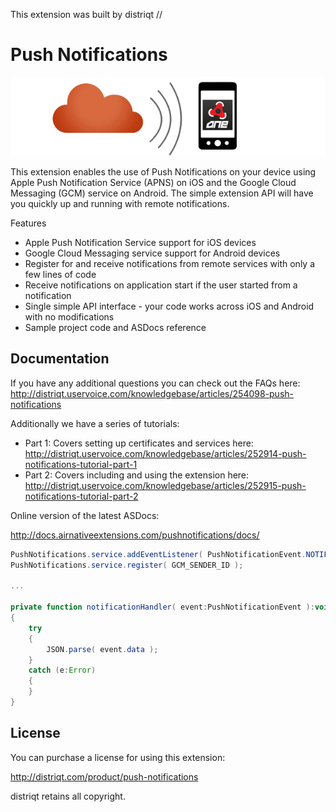 


This extension was built by distriqt // 

# Push Notifications

![](https://github.com/distriqt/airnativeextensions/raw/master/pushnotifications/images/pushnotifications_header.png)

This extension enables the use of Push Notifications on your device using Apple Push Notification Service (APNS) on iOS and the Google Cloud Messaging (GCM) service on Android. The simple extension API will have you quickly up and running with remote notifications.

Features

- Apple Push Notification Service support for iOS devices
- Google Cloud Messaging service support for Android devices
- Register for and receive notifications from remote services with only a few lines of code
- Receive notifications on application start if the user started from a notification
- Single simple API interface - your code works across iOS and Android with no modifications
- Sample project code and ASDocs reference

## Documentation

If you have any additional questions you can check out the FAQs here: http://distriqt.uservoice.com/knowledgebase/articles/254098-push-notifications

Additionally we have a series of tutorials:

- Part 1: Covers setting up certificates and services here: http://distriqt.uservoice.com/knowledgebase/articles/252914-push-notifications-tutorial-part-1
- Part 2: Covers including and using the extension here: http://distriqt.uservoice.com/knowledgebase/articles/252915-push-notifications-tutorial-part-2


Online version of the latest ASDocs:

http://docs.airnativeextensions.com/pushnotifications/docs/

```actionscript
PushNotifications.service.addEventListener( PushNotificationEvent.NOTIFICATION, notificationHandler );
PushNotifications.service.register( GCM_SENDER_ID );

...

private function notificationHandler( event:PushNotificationEvent ):void
{
	try
	{
		JSON.parse( event.data );
	}
	catch (e:Error)
	{
	}
}				
```


## License

You can purchase a license for using this extension:

http://distriqt.com/product/push-notifications

distriqt retains all copyright.

